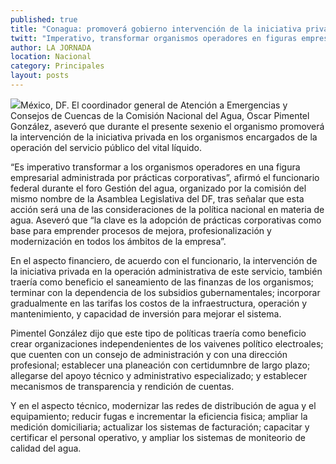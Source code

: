 ```yaml
---
published: true
title: "Conagua: promoverá gobierno intervención de la iniciativa privada en operación de servicios del agua"
twitt: "Imperativo, transformar organismos operadores en figuras empresariales; sanearía finanzas, terminaría con subsidios del gobierno e incorporaría en tarifas los costos de infraestructura, dijo el coordinador general de Atención a Emergencias y Consejos de Cuencas de la Comisión, Oscar Pimentel González"
author: LA JORNADA
location: Nacional
category: Principales
layout: posts
---
```


![](http://i.imgur.com/x9jj26Km.jpg)México, DF. El coordinador general de Atención a Emergencias y Consejos de Cuencas de la Comisión Nacional del Agua, Oscar Pimentel González, aseveró que durante el presente sexenio el organismo promoverá la intervención de la iniciativa privada en los organismos encargados de la operación del servicio público del vital líquido.

“Es imperativo transformar a los organismos operadores en una figura empresarial administrada por prácticas corporativas”, afirmó el funcionario federal durante el foro Gestión del agua, organizado por la comisión del mismo nombre de la Asamblea Legislativa del DF, tras señalar que esta acción será una de las consideraciones de la política nacional en materia de agua. Aseveró que “la clave es la adopción de prácticas corporativas como base para emprender procesos de mejora, profesionalización y modernización en todos los ámbitos de la empresa”.

En el aspecto financiero, de acuerdo con el funcionario, la intervención de la iniciativa privada en la operación administrativa de este servicio, también traería como beneficio el saneamiento de las finanzas de los organismos; terminar con la dependencia de los subsidios gubernamentales; incorporar gradualmente en las tarifas los costos de la infraestructura, operación y mantenimiento, y capacidad de inversión para mejorar el sistema.

Pimentel González dijo que este tipo de políticas traería como beneficio crear organizaciones independenientes de los vaivenes político electroales; que cuenten con un consejo de administración y con una dirección profesional; establecer una planeación con certidumnbre de largo plazo; allegarse del apoyo técnico y administrativo especializado; y establecer mecanismos de transparencia y rendición de cuentas.

Y en el aspecto técnico, modernizar las redes de distribución de agua y el equipamiento; reducir fugas e incrementar la eficiencia fisica; ampliar la medición domiciliaria; actualizar los sistemas de facturación; capacitar y certificar el personal operativo, y ampliar los sistemas de moniteorio de calidad del agua.

